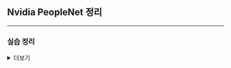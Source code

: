 ## Nvidia PeopleNet 정리


---
### 실습 정리
<details> 
<summary>더보기</summary>strong>
 1. 셀 | 시스템 패키지 설치

```

# APT 인덱스 갱신 후 필수 패키지 설치
apt update && apt install -y unzip wget ffmpeg
# ㆍunzip  : NGC CLI ZIP 압축 해제용
# ㆍwget   : 원격 파일 다운로드
# ㆍffmpeg : YouTube MP4 코덱 호환‧프레임 추출

```

2. 셀 | 작업 디렉터리 확인

```

# 현재 디렉터리(컨테이너 기본 경로) 확인
pwd      # 예상 출력: /workspace

```

</strong></summary>
